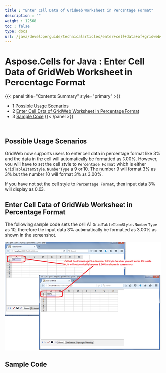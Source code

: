 ```yaml
---
title : "Enter Cell Data of GridWeb Worksheet in Percentage Format" 
description : "" 
weight : 12568 
toc : false
type: docs
url: /java/developerguide/technicalarticles/enter+cell+data+of+gridweb+worksheet+in+percentage+format/
---
```


# Aspose.Cells for Java : Enter Cell Data of GridWeb Worksheet in Percentage Format


{{< panel title="Contents Summary" style="primary" >}}
*   1 [Possible Usage Scenarios](#possible-usage-scenarios)
*   2 [Enter Cell Data of GridWeb Worksheet in Percentage Format](#enter-cell-data-of-gridweb-worksheet-in-percentage-format)
*   3 [Sample Code](#sample-code)
{{< /panel >}}
 

 


## Possible Usage Scenarios

GridWeb now supports users to enter cell data in percentage format like 3% and the data in the cell will automatically be formatted as 3.00%. However, you will have to set the cell style to `Percentage Format` which is either `GridTableItemStyle.NumberType` a 9 or 10. The number 9 will format 3% as 3% but the number 10 will format 3% as 3.00%.

If you have not set the cell style to `Percentage Format`, then input data 3% will display as 0.03.

## Enter Cell Data of GridWeb Worksheet in Percentage Format

The following sample code sets the cell A1 `GridTableItemStyle.NumberType` as 10, therefore the input data 3% automatically be formatted as 3.00% as shown in the screenshot.

![image](5473421.png)

## Sample Code

